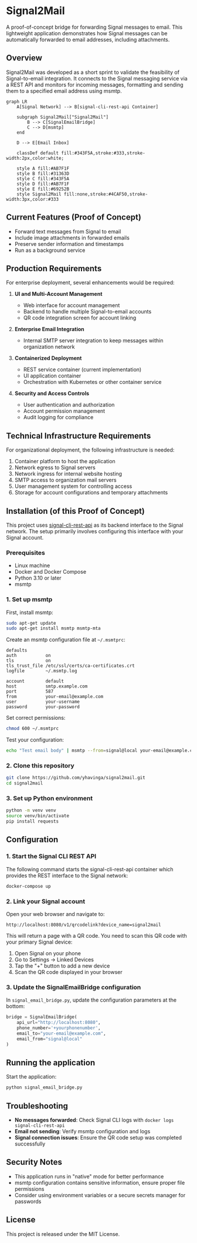 # Signal2Mail

A proof-of-concept bridge for forwarding Signal messages to email. This lightweight application demonstrates how Signal messages can be automatically forwarded to email addresses, including attachments.

## Overview

Signal2Mail was developed as a short sprint to validate the feasibility of Signal-to-email integration. It connects to the Signal messaging service via a REST API and monitors for incoming messages, formatting and sending them to a specified email address using msmtp.

```mermaid
graph LR
    A[Signal Network] --> B[signal-cli-rest-api Container]
    
    subgraph Signal2Mail["Signal2Mail"]
        B --> C[SignalEmailBridge]
        C --> D[msmtp]
    end
    
    D --> E[Email Inbox]
    
    classDef default fill:#343F5A,stroke:#333,stroke-width:2px,color:white;
    
    style A fill:#AB7F1F
    style B fill:#31363D
    style C fill:#343F5A
    style D fill:#AB7F1F
    style E fill:#69252B
    style Signal2Mail fill:none,stroke:#4CAF50,stroke-width:3px,color:#333
```

## Current Features (Proof of Concept)

- Forward text messages from Signal to email
- Include image attachments in forwarded emails
- Preserve sender information and timestamps
- Run as a background service

## Production Requirements

For enterprise deployment, several enhancements would be required:

1. **UI and Multi-Account Management**
   - Web interface for account management
   - Backend to handle multiple Signal-to-email accounts
   - QR code integration screen for account linking

2. **Enterprise Email Integration**
   - Internal SMTP server integration to keep messages within organization network

3. **Containerized Deployment**
   - REST service container (current implementation)
   - UI application container
   - Orchestration with Kubernetes or other container service

4. **Security and Access Controls**
   - User authentication and authorization
   - Account permission management
   - Audit logging for compliance

## Technical Infrastructure Requirements

For organizational deployment, the following infrastructure is needed:

1. Container platform to host the application
2. Network egress to Signal servers
3. Network ingress for internal website hosting
4. SMTP access to organization mail servers
5. User management system for controlling access
6. Storage for account configurations and temporary attachments

## Installation (of this Proof of Concept)

This project uses [signal-cli-rest-api](https://github.com/bbernhard/signal-cli-rest-api) as its backend interface to the Signal network. The setup primarily involves configuring this interface with your Signal account.

### Prerequisites

- Linux machine
- Docker and Docker Compose
- Python 3.10 or later
- msmtp

### 1. Set up msmtp

First, install msmtp:

```bash
sudo apt-get update
sudo apt-get install msmtp msmtp-mta
```

Create an msmtp configuration file at `~/.msmtprc`:
```
defaults
auth           on
tls            on
tls_trust_file /etc/ssl/certs/ca-certificates.crt
logfile        ~/.msmtp.log

account        default
host           smtp.example.com
port           587
from           your-email@example.com
user           your-username
password       your-password
```

Set correct permissions:

```bash
chmod 600 ~/.msmtprc
```

Test your configuration:

```bash
echo "Test email body" | msmtp --from=signal@local your-email@example.com
```

### 2. Clone this repository

```bash
git clone https://github.com/yhavinga/signal2mail.git
cd signal2mail
```

### 3. Set up Python environment

```bash
python -m venv venv
source venv/bin/activate
pip install requests
```

## Configuration

### 1. Start the Signal CLI REST API

The following command starts the signal-cli-rest-api container which provides the REST interface to the Signal network:

```bash
docker-compose up
```

### 2. Link your Signal account

Open your web browser and navigate to:

```
http://localhost:8080/v1/qrcodelink?device_name=signal2mail
```

This will return a page with a QR code. You need to scan this QR code with your primary Signal device:

1. Open Signal on your phone
2. Go to Settings → Linked Devices
3. Tap the "+" button to add a new device
4. Scan the QR code displayed in your browser

### 3. Update the SignalEmailBridge configuration

In `signal_email_bridge.py`, update the configuration parameters at the bottom:

```python
bridge = SignalEmailBridge(
    api_url="http://localhost:8080",
    phone_number='+yourphonenumber',
    email_to="your-email@example.com",
    email_from="signal@local"
)
```

## Running the application

Start the application:

```bash
python signal_email_bridge.py
```

## Troubleshooting

- **No messages forwarded**: Check Signal CLI logs with `docker logs signal-cli-rest-api`
- **Email not sending**: Verify msmtp configuration and logs
- **Signal connection issues**: Ensure the QR code setup was completed successfully

## Security Notes

- This application runs in "native" mode for better performance
- msmtp configuration contains sensitive information, ensure proper file permissions
- Consider using environment variables or a secure secrets manager for passwords

## License

This project is released under the MIT License.
